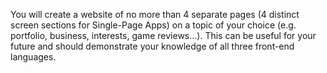 You will create a website of no more than 4 separate pages (4 distinct screen sections for Single-Page Apps) on a topic of your choice (e.g.
portfolio, business, interests, game reviews…). This can be useful for your
future and should demonstrate your knowledge of all three front-end languages.